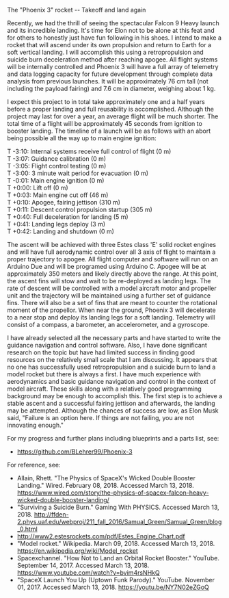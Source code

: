 The "Phoenix 3" rocket -- Takeoff and land again

Recently, we had the thrill of seeing the spectacular Falcon 9 Heavy launch and its incredible landing. It's time for Elon not to be alone at this feat and for others to honestly just have fun following in his shoes. I intend to make a rocket that will ascend under its own propulsion and return to Earth for a soft vertical landing. I will accomplish this using a retropropulsion and suicide burn deceleration method after reaching apogee. All flight systems will be internally controlled and Phoenix 3 will have a full array of telemetry and data logging capacity for future development through complete data analysis from previous launches. It will be approximately 76 cm tall (not including the payload fairing) and 7.6 cm in diameter, weighing about 1 kg.

I expect this project to in total take approximately one and a half years before a proper landing and full reusability is accomplished. Although the project may last for over a year, an average flight will be much shorter. The total time of a flight will be approximately 45 seconds from ignition to booster landing. The timeline of a launch will be as follows with an abort being possible all the way up to main engine ignition:

T  -3:10: Internal systems receive full control of flight (0 m)  
T  -3:07: Guidance calibration (0 m)  
T  -3:05: Flight control testing (0 m)  
T  -3:00: 3 minute wait period for evacuation (0 m)  
T  -0:01: Main engine ignition (0 m)   
T  +0:00: Lift off (0 m)  
T  +0:03: Main engine cut off (46 m)  
T  +0:10: Apogee, fairing jettison (310 m)  
T  +0:11: Descent control propulsion startup (305 m)  
T  +0:40: Full deceleration for landing  (5 m)  
T  +0:41: Landing legs deploy  (3 m)  
T  +0:42: Landing and shutdown  (0 m)  

The ascent will be achieved with three Estes class 'E' solid rocket engines and will have full aerodynamic control over all 3 axis of flight to maintain a proper trajectory to apogee. All flight computer and software will run on an Arduino Due and will be programed using Arduino C. Apogee will be at approximately 350 meters and likely directly above the range. At this point, the ascent fins will stow and wait to be re-deployed as landing legs. The rate of descent will be controlled with a model aircraft motor and propeller unit and the trajectory will be maintained using a further set of guidance fins. There will also be a set of fins that are meant to counter the rotational moment of the propellor. When near the ground, Phoenix 3 will decelerate to a near stop and deploy its landing legs for a soft landing. Telemetry will consist of a compass, a barometer, an accelerometer, and a gyroscope.

I have already selected all the necessary parts and have started to write the guidance navigation and control software. Also, I have done significant research on the topic but have had limited success in finding good resources on the relatively small scale that I am discussing. It appears that no one has successfully used retropropulsion and a suicide burn to land a model rocket but there is always a first. I have much experience with aerodynamics and basic guidance navigation and control in the context of model aircraft. These skills along with a relatively good programming background may be enough to accomplish this. The first step is to achieve a stable ascent and a successful fairing jettison and afterwards, the landing may be attempted. Although the chances of success are low, as Elon Musk said, "Failure is an option here. If things are not failing, you are not innovating enough."

For my progress and further plans including blueprints and a parts list, see:  
-   <https://github.com/BLehrer99/Phoenix-3>

For reference, see:  
-   Allain, Rhett. "The Physics of SpaceX's Wicked Double Booster Landing." Wired. February 08, 2018. Accessed March 13, 2018. <https://www.wired.com/story/the-physics-of-spacex-falcon-heavy-wicked-double-booster-landing/>  
-   "Surviving a Suicide Burn." Gaming With PHYSICS. Accessed March 13, 2018. <http://ffden-2.phys.uaf.edu/webproj/211_fall_2016/Samual_Green/Samual_Green/blog_0.html>  
-   <http://www2.estesrockets.com/pdf/Estes_Engine_Chart.pdf>  
-   "Model rocket." Wikipedia. March 09, 2018. Accessed March 13, 2018. <https://en.wikipedia.org/wiki/Model_rocket>  
-   Spacexchannel. "How Not to Land an Orbital Rocket Booster." YouTube. September 14, 2017. Accessed March 13, 2018. <https://www.youtube.com/watch?v=bvim4rsNHkQ>  
-   "SpaceX Launch You Up (Uptown Funk Parody)." YouTube. November 01, 2017. Accessed March 13, 2018. https://youtu.be/NY7N02eZGoQ
